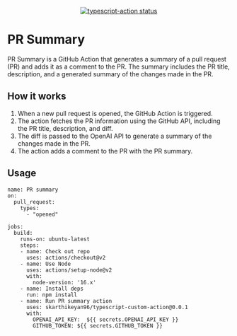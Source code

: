 <p align="center">
  <a href="https://github.com/actions/typescript-action/actions"><img alt="typescript-action status" src="https://github.com/actions/typescript-action/workflows/build-test/badge.svg"></a>
</p>


# PR Summary

PR Summary is a GitHub Action that generates a summary of a pull request (PR) and adds it as a comment to the PR. The summary includes the PR title, description, and a generated summary of the changes made in the PR.

## How it works

1. When a new pull request is opened, the GitHub Action is triggered.
2. The action fetches the PR information using the GitHub API, including the PR title, description, and diff.
3. The diff is passed to the OpenAI API to generate a summary of the changes made in the PR.
4. The action adds a comment to the PR with the PR summary.

## Usage

```
name: PR summary
on:
  pull_request:
    types:
      - "opened"

jobs:
  build:
    runs-on: ubuntu-latest
    steps:
    - name: Check out repo
      uses: actions/checkout@v2
    - name: Use Node
      uses: actions/setup-node@v2
      with:
        node-version: '16.x'
    - name: Install deps
      run: npm install
    - name: Run PR summary action
      uses: skarthikeyan96/typescript-custom-action@0.0.1
      with:
        OPENAI_API_KEY:  ${{ secrets.OPENAI_API_KEY }}
        GITHUB_TOKEN: ${{ secrets.GITHUB_TOKEN }}
        
```

